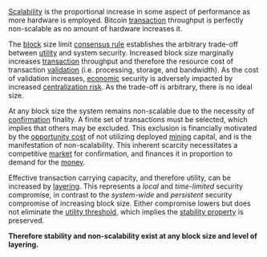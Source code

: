 [Scalability](https://en.wikipedia.org/wiki/Scalability) is the proportional increase in some aspect of performance as more hardware is employed. Bitcoin [transaction](Glossary#transaction) throughput is perfectly non-scalable as no amount of hardware increases it.

The [block](Glossary#block) size limit [consensus rule](Glossary#rule) establishes the arbitrary trade-off between [utility](Glossary#utility) and system security. Increased block size marginally increases [transaction](Glossary#transaction) throughput and therefore the resource cost of transaction [validation](Glossary#validation) (i.e. processing, storage, and bandwidth). As the cost of validation increases, [economic](Glossary#economy) security is adversely impacted by increased [centralization risk](Centralization-Risk). As the trade-off is arbitrary, there is no ideal size.

At any block size the system remains non-scalable due to the necessity of [confirmation](Glossary#confirmation) finality. A finite set of transactions must be selected, which implies that others may be excluded. This exclusion is financially motivated by the [opportunity cost](https://en.wikipedia.org/wiki/Opportunity_cost) of not utilizing deployed [mining](Glossary#mine) capital, and is the manifestation of non-scalability. This inherent scarcity necessitates a competitive [market](Glossary#market) for confirmation, and finances it in proportion to demand for the [money](Money-Taxonomy).

Effective transaction carrying capacity, and therefore utility, can be increased by [layering](Glossary#layering). This represents a *local* and *time-limited* security compromise, in contrast to the *system-wide* and *persistent* security compromise of increasing block size. Either compromise lowers but does not eliminate the [utility threshold](Utility-Threshold-Property), which implies the [stability property](Stability-Property) is preserved.

**Therefore stability and non-scalability exist at any block size and level of layering.**
